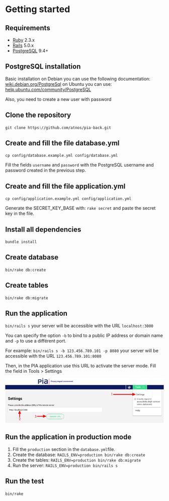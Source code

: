 Getting started
===============

Requirements
------------

- [Ruby](http://www.ruby-lang.org) 2.3.x
- [Rails](http://rubyonrails.org) 5.0.x
- [PostgreSQL](https://www.postgresql.org) 9.4+

PostgreSQL installation
------------------

Basic installation on Debian you can use the following documentation: [wiki.debian.org/PostgreSql](https://wiki.debian.org/PostgreSql)
on Ubuntu you can use: [help.ubuntu.com/community/PostgreSQL](https://help.ubuntu.com/community/PostgreSQL)

Also, you need to create a new user with password

Clone the repository
--------------------

`git clone https://github.com/atnos/pia-back.git`

Create and fill the file database.yml
-------------------------------------

`cp config/database.example.yml config/database.yml`

Fill the fields `username` and `password` with the PostgreSQL username and password created in the previous step.

Create and fill the file application.yml
----------------------------------------

`cp config/application.example.yml config/application.yml`

Generate the SECRET_KEY_BASE with: `rake secret` and paste the secret key in the file.

Install all dependencies
------------------------

`bundle install`

Create database
---------------

`bin/rake db:create`

Create tables
-------------

`bin/rake db:migrate`

Run the application
-------------------

`bin/rails s` your server will be accessible with the URL `localhost:3000`

You can specify the option `-b` to bind to a public IP address or domain name and `-p` to use a différent port.

For example: `bin/rails s -b 123.456.789.101 -p 8080` your server will be accessible with the URL `123.456.789.101:8080`

Then, in the PIA application use this URL to activate the server mode. Fill the field in Tools > Settings

![PIA Settings](public/pia-settings.png)

Run the application in production mode
--------------------------------------

1. Fill the `production` section in the `database.yml`file.
2. Create the database: `RAILS_ENV=production bin/rake db:create`
3. Create the tables: `RAILS_ENV=production bin/rake db:migrate`
4. Run the server: `RAILS_ENV=production bin/rails s`

Run the test
------------

`bin/rake`
